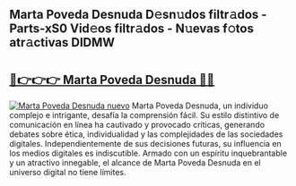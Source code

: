 ## Marta Poveda Desnuda D𝚎sn𝚞dos filtr𝚊dos - Parts-xS0 Vid𝚎os filtr𝚊dos - N𝚞evas f𝚘tos atr𝚊ctivas DIDMW

# <h2><a href="http://mb6zy1a.tromn.icu/?c=Marta+Poveda+Desnuda">🔗👉👉👉 Marta Poveda Desnuda 🔗🔗</a></h2>

[![Marta Poveda Desnuda nuevo](https://i.imgur.com/pEAQMta.gif)](http://mb6zy1a.tromn.icu/?c=Marta+Poveda+Desnuda)
Marta Poveda Desnuda, un individuo complejo e intrigante, desafía la comprensión fácil. Su estilo distintivo de comunicación en línea ha cautivado y provocado críticas, generando debates sobre ética, individualidad y las complejidades de las sociedades digitales. Independientemente de sus decisiones futuras, su influencia en los medios digitales es indiscutible. Armado con un espíritu inquebrantable y un atractivo innegable, el alcance de Marta Poveda Desnuda en el universo digital no tiene límites.
